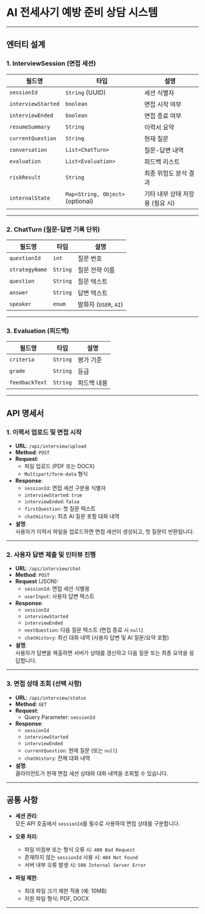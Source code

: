# AI 전세사기 예방 준비 상담 시스템

---

## 엔터티 설계

### 1. InterviewSession (면접 세션)

| 필드명              | 타입                 | 설명                          |
|---------------------|----------------------|-------------------------------|
| `sessionId`         | `String` (UUID)      | 세션 식별자                    |
| `interviewStarted`  | `boolean`            | 면접 시작 여부                 |
| `interviewEnded`    | `boolean`            | 면접 종료 여부                 |
| `resumeSummary`     | `String`             | 이력서 요약                   |
| `currentQuestion`   | `String`             | 현재 질문                     |
| `conversation`      | `List<ChatTurn>`     | 질문-답변 내역                |
| `evaluation`        | `List<Evaluation>`   | 피드백 리스트                 |
| `riskResult`        | `String`             | 최종 위험도 분석 결과          |
| `internalState`     | `Map<String, Object>` (optional) | 기타 내부 상태 저장용 (필요 시) |

---

### 2. ChatTurn (질문-답변 기록 단위)

| 필드명          | 타입       | 설명                     |
|-----------------|------------|--------------------------|
| `questionId`    | `int`      | 질문 번호                |
| `strategyName`  | `String`   | 질문 전략 이름           |
| `question`      | `String`   | 질문 텍스트              |
| `answer`        | `String`   | 답변 텍스트              |
| `speaker`       | `enum`     | 발화자 (`USER`, `AI`)    |

---

### 3. Evaluation (피드백)

| 필드명        | 타입     | 설명            |
|---------------|----------|-----------------|
| `criteria`    | `String` | 평가 기준       |
| `grade`       | `String` | 등급            |
| `feedbackText`| `String` | 피드백 내용     |

---

## API 명세서

### 1. 이력서 업로드 및 면접 시작

- **URL**: `/api/interview/upload`
- **Method**: `POST`
- **Request**:
  - 파일 업로드 (PDF 또는 DOCX)
  - `Multipart/form-data` 형식
- **Response**:
  - `sessionId`: 면접 세션 구분용 식별자
  - `interviewStarted`: `true`
  - `interviewEnded`: `false`
  - `firstQuestion`: 첫 질문 텍스트
  - `chatHistory`: 최초 AI 질문 포함 대화 내역
- **설명**:  
  사용자가 이력서 파일을 업로드하면 면접 세션이 생성되고, 첫 질문이 반환됩니다.

---

### 2. 사용자 답변 제출 및 인터뷰 진행

- **URL**: `/api/interview/chat`
- **Method**: `POST`
- **Request** (JSON):
  - `sessionId`: 면접 세션 식별용
  - `userInput`: 사용자 답변 텍스트
- **Response**:
  - `sessionId`
  - `interviewStarted`
  - `interviewEnded`
  - `nextQuestion`: 다음 질문 텍스트 (면접 종료 시 `null`)
  - `chatHistory`: 최신 대화 내역 (사용자 답변 및 AI 질문/요약 포함)
- **설명**:  
  사용자가 답변을 제출하면 서버가 상태를 갱신하고 다음 질문 또는 최종 요약을 응답합니다.

---

### 3. 면접 상태 조회 (선택 사항)

- **URL**: `/api/interview/status`
- **Method**: `GET`
- **Request**:
  - Query Parameter: `sessionId`
- **Response**:
  - `sessionId`
  - `interviewStarted`
  - `interviewEnded`
  - `currentQuestion`: 현재 질문 (또는 `null`)
  - `chatHistory`: 전체 대화 내역
- **설명**:  
  클라이언트가 현재 면접 세션 상태와 대화 내역을 조회할 수 있습니다.

---

## 공통 사항

- **세션 관리**:  
  모든 API 호출에서 `sessionId`를 필수로 사용하여 면접 상태를 구분합니다.

- **오류 처리**:  
  - 파일 미첨부 또는 형식 오류 시: `400 Bad Request`  
  - 존재하지 않는 `sessionId` 사용 시: `404 Not Found`  
  - 서버 내부 오류 발생 시: `500 Internal Server Error`

- **파일 제한**:  
  - 최대 파일 크기 제한 적용 (예: 10MB)  
  - 지원 파일 형식: PDF, DOCX

---

